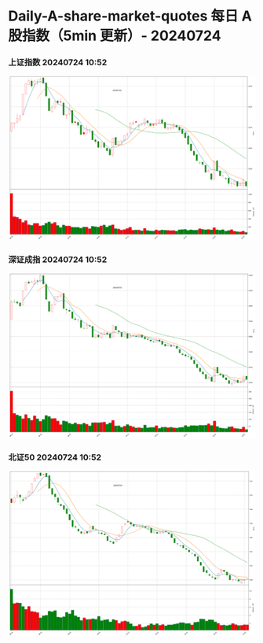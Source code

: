 
# Daily-A-share-market-quotes 每日 A 股指数（5min 更新）- 20240724

### 上证指数 20240724 10:52
![](./fig/2024/7/20240724-sh000001.png)

### 深证成指 20240724 10:52
![](./fig/2024/7/20240724-sz399001.png)

### 北证50 20240724 10:52
![](./fig/2024/7/20240724-bj899050.png)
